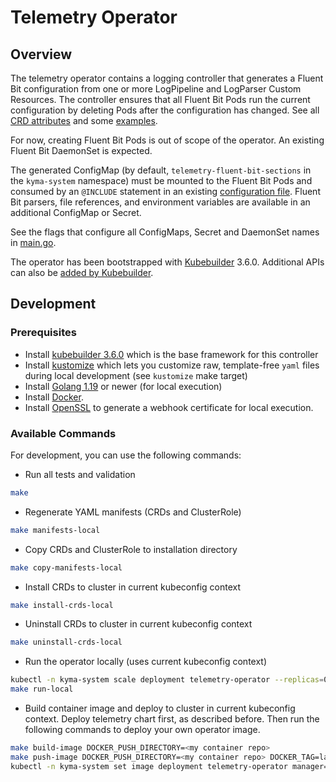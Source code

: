# Telemetry Operator

## Overview

The telemetry operator contains a logging controller that generates a Fluent Bit configuration from one or more LogPipeline and LogParser Custom Resources. The controller ensures that all Fluent Bit Pods run the current configuration by deleting Pods after the configuration has changed. See all [CRD attributes](apis/telemetry/v1alpha1/logpipeline_types.go) and some [examples](config/samples).

For now, creating Fluent Bit Pods is out of scope of the operator. An existing Fluent Bit DaemonSet is expected.

The generated ConfigMap (by default, `telemetry-fluent-bit-sections` in the `kyma-system` namespace) must be mounted to the Fluent Bit Pods and consumed by an `@INCLUDE` statement in an existing [configuration file](https://docs.fluentbit.io/manual/administration/configuring-fluent-bit/classic-mode/configuration-file). Fluent Bit parsers, file references, and environment variables are available in an additional ConfigMap or Secret.

See the flags that configure all ConfigMaps, Secret and DaemonSet names in [main.go](main.go).

The operator has been bootstrapped with [Kubebuilder](https://github.com/kubernetes-sigs/kubebuilder) 3.6.0. Additional APIs can also be [added by Kubebuilder](https://book.kubebuilder.io/cronjob-tutorial/new-api.html).

## Development

### Prerequisites
- Install [kubebuilder 3.6.0](https://github.com/kubernetes-sigs/kubebuilder) which is the base framework for this controller
- Install [kustomize](https://github.com/kubernetes-sigs/kustomize) which lets you customize raw, template-free `yaml` files during local development (see `kustomize` make target)
- Install [Golang 1.19](https://golang.org/dl/) or newer (for local execution)
- Install [Docker](https://www.docker.com/get-started).
- Install [OpenSSL](https://www.openssl.org/) to generate a webhook certificate for local execution.

### Available Commands

For development, you can use the following commands:

- Run all tests and validation

```bash
make
```

- Regenerate YAML manifests (CRDs and ClusterRole)

```bash
make manifests-local
```

- Copy CRDs and ClusterRole to installation directory

```bash
make copy-manifests-local
```

- Install CRDs to cluster in current kubeconfig context

```bash
make install-crds-local
```

- Uninstall CRDs to cluster in current kubeconfig context

```bash
make uninstall-crds-local
```

- Run the operator locally (uses current kubeconfig context)

```bash
kubectl -n kyma-system scale deployment telemetry-operator --replicas=0 # Scale down in-cluster telemetry-operator
make run-local
```

- Build container image and deploy to cluster in current kubeconfig context. Deploy telemetry chart first, as described before. Then run the following commands to deploy your own operator image.

```bash
make build-image DOCKER_PUSH_DIRECTORY=<my container repo>
make push-image DOCKER_PUSH_DIRECTORY=<my container repo> DOCKER_TAG=latest
kubectl -n kyma-system set image deployment telemetry-operator manager=<my container repo>/telemetry-operator:latest
```
